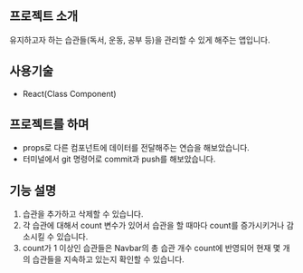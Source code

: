 ## 프로젝트 소개
유지하고자 하는 습관들(독서, 운동, 공부 등)을 관리할 수 있게 해주는 앱입니다.

## 사용기술
* React(Class Component)

## 프로젝트를 하며
* props로 다른 컴포넌트에 데이터를 전달해주는 연습을 해보았습니다.
* 터미널에서 git 명령어로 commit과 push를 해보았습니다.

## 기능 설명
1. 습관을 추가하고 삭제할 수 있습니다.
2. 각 습관에 대해서 count 변수가 있어서 습관을 할 때마다 count를 증가시키거나 감소시킬 수 있습니다.
3. count가 1 이상인 습관들은 Navbar의 총 습관 개수 count에 반영되어 현재 몇 개의 습관들을 지속하고 있는지 확인할 수 있습니다.
